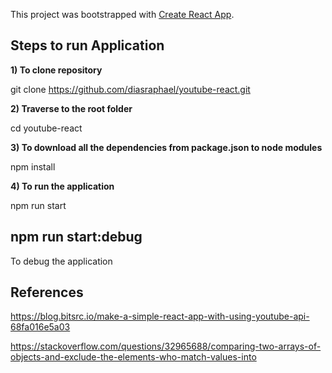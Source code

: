 This project was bootstrapped with [Create React App](https://github.com/facebook/create-react-app).


## Steps to run Application
 
**1) To clone repository**

git clone https://github.com/diasraphael/youtube-react.git       

**2) Traverse to the root folder**

cd youtube-react        

**3) To download all the dependencies from package.json to node modules**

npm install            

**4) To run the application**

npm run start          

## npm run start:debug
To debug the application


## References
https://blog.bitsrc.io/make-a-simple-react-app-with-using-youtube-api-68fa016e5a03

https://stackoverflow.com/questions/32965688/comparing-two-arrays-of-objects-and-exclude-the-elements-who-match-values-into